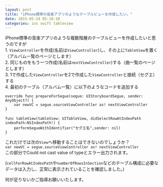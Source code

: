 ```yaml
---
layout: post
title: "iPhone標準の音楽アプリのようなテーブルビューを作成したい。"
date: 2015-05-24 05:18:10
categories: ios swift tableview
---
```

<p>iPhone標準の音楽アプリのような複数階層のテーブルビューを作成したいと思うのですが<br>
1. <code>ViewController</code>を作成(名前は<code>ViewController</code>)し、その上に<code>TableView</code>を置く（アルバム一覧のページとします）<br>
2. 同じものをもう一つ作成(名前は<code>nextViewController</code>)する（曲一覧のページとします）<br>
3. 1で作成した<code>ViewController</code>を2で作成した<code>ViewController</code>と接続（セグエ）する<br>
4. 最初のテーブル（アルバム一覧）に以下のようなコードを追加する</p>

<pre><code>override func prepareForSegue(segue: UIStoryboardSegue, sender: AnyObject?) {
    var newVC = segue.sourceViewController as! nextViewController
}

func tableView(tableView: UITableView, didSelectRowAtIndexPath　indexPath:NSIndexPath!) {
    performSegueWithIdentifier("セグエ名",sender: nil)
}
</code></pre>

<p>これだけでは次の<code>View</code>へ移動することはできないのでしょうか？<br>
<code>var newVC = segue.sourceViewController as! nextViewController</code><br>
この部分でCould not cast value of typeとエラー出力されます。</p>

<p>(<code>cellForRowAtIndexPath</code>や<code>numberOfRowsInSection</code>などのテーブル構成に必要なデータは入力し、正常に表示されていることを確認しました。)</p>

<p>何が足りないかご指導お願いいたします。</p>
